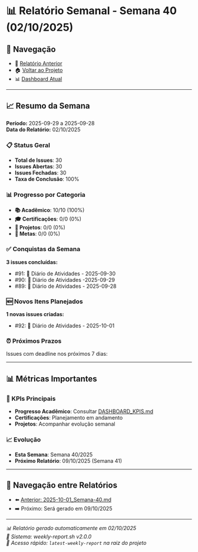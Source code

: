 # 📊 Relatório Semanal - Semana 40 (02/10/2025)

## 🔗 Navegação
- 📄 [Relatório Anterior](./2025-10-01_Semana-40.md)
- 🏠 [Voltar ao Projeto](../../README.md)
- 📊 [Dashboard Atual](../../DASHBOARD_KPIS.md)

---

## 📈 Resumo da Semana
**Período:** 2025-09-29 a 2025-09-28  
**Data do Relatório:** 02/10/2025

### 📋 Status Geral
- **Total de Issues**: 30
- **Issues Abertas**: 30  
- **Issues Fechadas**: 30
- **Taxa de Conclusão**: 100%

### 📊 Progresso por Categoria
- **📚 Acadêmico**: 10/10 (100%)
- **🎓 Certificações**: 0/0 (0%)
- **🚀 Projetos**: 0/0 (0%)
- **🎯 Metas**: 0/0 (0%)

### ✅ Conquistas da Semana
**3 issues concluídas:**
- #91: 📝 Diário de Atividades - 2025-09-30
- #90: 📝 Diário de Atividades -2025-09-29
- #89: 📝 Diário de Atividades - 2025-09-28

### 🆕 Novos Itens Planejados
**1 novas issues criadas:**
- #92: 📝 Diário de Atividades - 2025-10-01

### ⏰ Próximos Prazos
Issues com deadline nos próximos 7 dias:

---

## 📊 Métricas Importantes

### 🎯 KPIs Principais
- **Progresso Acadêmico**: Consultar [DASHBOARD_KPIS.md](../../DASHBOARD_KPIS.md)
- **Certificações**: Planejamento em andamento
- **Projetos**: Acompanhar evolução semanal

### 📈 Evolução
- **Esta Semana**: Semana 40/2025
- **Próximo Relatório**: 09/10/2025 (Semana 41)

---

## 🔄 Navegação entre Relatórios
- ⬅️ [Anterior: 2025-10-01_Semana-40.md](./2025-10-01_Semana-40.md)
- ➡️ Próximo: Será gerado em 09/10/2025

---

*📊 Relatório gerado automaticamente em 02/10/2025*  
*🤖 Sistema: weekly-report.sh v2.0.0*  
*🔗 Acesso rápido: `latest-weekly-report` na raiz do projeto*

